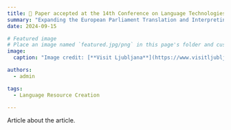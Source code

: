 ```yaml
---
title: 🎉 Paper accepted at the 14th Conference on Language Technologies and Digital Humanities 
summary: "Expanding the European Parliament Translation and Interpreting Corpus: A Modular Pipeline for the Construction of Complex Corpora"
date: 2024-09-15

# Featured image
# Place an image named `featured.jpg/png` in this page's folder and customize its options here.
image:
  caption: "Image credit: [**Visit Ljubljana**](https://www.visitljubljana.com/en/poi/faculty-of-electrical-engineering/)"

authors:
  - admin

tags:
  - Language Resource Creation

---
```


Article about the article.
